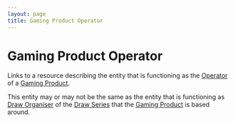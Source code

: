 ```yaml
---
layout: page
title: Gaming Product Operator
---
```


# Gaming Product Operator

Links to a resource describing the entity that is functioning as the [Operator](../concepts/operator) of a [Gaming Product](../concepts/gaming-product).

This entity may or may not be the same as the entity that is functioning as [Draw Organiser](../concepts/draw-organiser) of the [Draw Series](../concepts/draw-series) that the [Gaming Product](../concepts/gaming-product) is based around.
